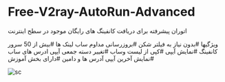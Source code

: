 # Free-V2ray-AutoRun-Advanced
اتوران پیشرفته برای دریافت کانفینگ های رایگان موجود در سطح اینترنت

ویژگیها
#بدون نیاز به فیلتر شکن
#بروزرسانی مداوم ساب لینک ها
#بیش از 50 سرور کانفینگ
#نمایش آیپی
#کپی از لیست وساب
#تغییر دسته جمعی آیپی ادرس های ساب
#نمایش آخرین آیپی آدرس ها و دامین
#دارای بخش آموزش



![sc](https://github.com/electron-v2ray/Free-V2ray-AutoRun-Advanced/assets/129282445/833b5fad-19ab-4e6d-954a-45adf55dc9e7)
